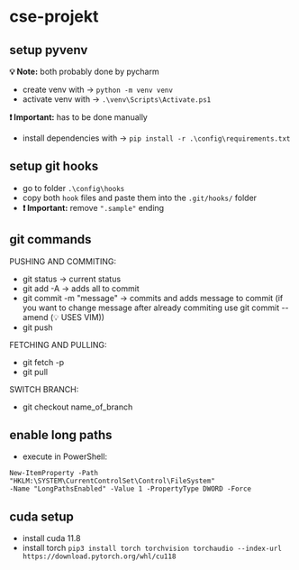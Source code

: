 # cse-projekt

## setup pyvenv
**💡 Note:** both probably done by pycharm
+ create venv with -> `python -m venv venv`
+ activate venv with -> `.\venv\Scripts\Activate.ps1` <br>

**❗ Important:** has to be done manually <br>
+ install dependencies with -> `pip install -r .\config\requirements.txt` <br>

## setup git hooks
+ go to folder `.\config\hooks`
+ copy both `hook` files and paste them into the `.git/hooks/` folder
+ **❗ Important:** remove `".sample"` ending

## git commands
PUSHING AND COMMITING: <br>
+ git status -> current status
+ git add -A -> adds all to commit
+ git commit -m "message" -> commits and adds message to  commit (if you want to change message after already commiting use git commit --amend (💡 USES VIM))
+ git push

FETCHING AND PULLING: <br>
+ git fetch -p
+ git pull

SWITCH BRANCH: <br>
+ git checkout name_of_branch

## enable long paths
+ execute in PowerShell:
```
New-ItemProperty -Path "HKLM:\SYSTEM\CurrentControlSet\Control\FileSystem" 
-Name "LongPathsEnabled" -Value 1 -PropertyType DWORD -Force
```

## cuda setup
+ install cuda 11.8
+ install torch
`pip3 install torch torchvision torchaudio --index-url https://download.pytorch.org/whl/cu118`
